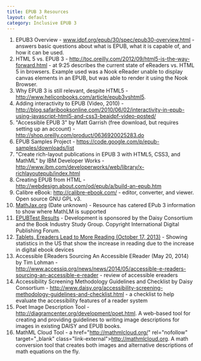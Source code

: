 ```yaml
---
title: EPUB 3 Resources
layout: default
category: Inclusive EPUB 3
---
```


1. EPUB3 Overview - <a rel="nofollow" target="_blank" class="link-external" href="http://www.idpf.org/epub/30/spec/epub30-overview.html">www.idpf.org/epub/30/spec/epub30-overview.html</a> - answers basic questions about what is EPUB, what it is capable of, and how it can be used.
2. HTML 5 vs. EPUB 3 - <a rel="nofollow" target="_blank" class="link-external" href="http://toc.oreilly.com/2012/09/html5-is-the-way-forward.html">http://toc.oreilly.com/2012/09/html5-is-the-way-forward.html</a> - at 9:25 describes the current state of eReaders vs. HTML 5 in browsers. Example used was a Nook eReader unable to display canvas elements in an EPUB, but was able to render it using the Nook Browser.
3. Why EPUB 3 is still relevant, despite HTML5 - <a rel="nofollow" target="_blank" class="link-external" href="http://www.heliconbooks.com/article/epub3vshtml5">http://www.heliconbooks.com/article/epub3vshtml5</a>.
4. Adding interactivity to EPUB (Video, 2010) - <a rel="nofollow" target="_blank" class="link-external" href="http://blog.safaribooksonline.com/2010/06/02/interactivity-in-epub-using-javascript-html5-and-css3-beaidpf-video-posted/">http://blog.safaribooksonline.com/2010/06/02/interactivity-in-epub-using-javascript-html5-and-css3-beaidpf-video-posted/</a>
5. "Accessible EPUB 3" by Matt Garrish (free download, but requires setting up an account) - <a rel="nofollow" target="_blank" class="link-external" href="http://shop.oreilly.com/product/0636920025283.do">http://shop.oreilly.com/product/0636920025283.do</a>
6. EPUB Samples Project - <a rel="nofollow" target="_blank" class="link-external" href="https://code.google.com/p/epub-samples/downloads/list">https://code.google.com/p/epub-samples/downloads/list</a>
7. "Create rich-layout publications in EPUB 3 with HTML5, CSS3, and MathML" by IBM Developer Works - <a rel="nofollow" target="_blank" class="link-external" href="http://www.ibm.com/developerworks/web/library/x-richlayoutepub/index.html">http://www.ibm.com/developerworks/web/library/x-richlayoutepub/index.html</a>
8. Creating EPUB from HTML - <a rel="nofollow" target="_blank" class="link-external" href="http://webdesign.about.com/od/epub/a/build-an-epub.htm">http://webdesign.about.com/od/epub/a/build-an-epub.htm</a>
9. Calibre eBook: <a rel="nofollow" target="_blank" class="link-external" href="http://calibre-ebook.com/">http://calibre-ebook.com/</a> - editor, converter, and viewer. Open source GNU GPL v3.
10. <a rel="nofollow" target="_blank" class="link-external" href="http://www.mathjax.org/resources/epub-readers/">MathJax.org</a> (Date unknown) - Resource has catered EPub 3 information to show where MathLM is supported
11. <a rel="nofollow" target="_blank" class="link-external" href="http://www.epubtest.org/results/?view=detail"> EPUBTest Results</a> - Development is sponsored by the Daisy Consortium and the Book Industry Study Group. Copyright International Digital Publishing Forum.
12. <a rel="nofollow" target="_blank" class="link-external" href="http://www.emarketer.com/Article/Tablets-Ereaders-Lead-More-Book-Reading/1010307"> Tablets, Ereaders Lead to More Reading (October 17, 2013)</a> - Showing statistics in the US that show the increase in reading due to the increase in digital ebook devices
13. Accessible EReaders Sourcing An Accessible EReader (May 20, 2014) by Tim Lohman - <a rel="nofollow" target="_blank" class="link-external" href="http://www.accessiq.org/news/news/2014/05/accessible-e-readers-sourcing-an-accessible-e-reader">http://www.accessiq.org/news/news/2014/05/accessible-e-readers-sourcing-an-accessible-e-reader</a> - review of accessible ereaders
14. Accessibility Screening Methodology Guidelines and Checklist by Daisy Consortium - <a rel="nofollow" target="_blank" class="link-external" href="http://www.daisy.org/accessibility-screening-methodology-guidelines-and-checklist.html">http://www.daisy.org/accessibility-screening-methodology-guidelines-and-checklist.html</a> - a checklist to help evaluate the accessibility features of a reader system
15. Poet Image Description Tool - <a href="http://diagramcenter.org/development/poet.html" rel="nofollow" target="_blank" class="link-external">http://diagramcenter.org/development/poet.html</a>. A web-based tool for creating and providing guidelines to writing image descriptions for images in existing DAISY and EPUB books.
16. MathML Cloud Tool - a href="http://mathmlcloud.org/" rel="nofollow" target="_blank" class="link-external">http://mathmlcloud.org</a>. A math conversion tool that creates both images and alternative descriptions of math equations on the fly.
